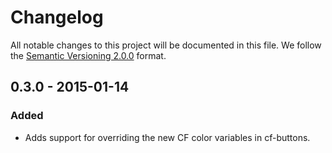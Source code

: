 # Changelog

All notable changes to this project will be documented in this file.
We follow the [Semantic Versioning 2.0.0](http://semver.org/) format.


## 0.3.0 - 2015-01-14

### Added
- Adds support for overriding the new CF color variables in cf-buttons.
